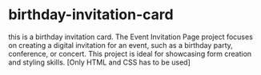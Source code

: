 # birthday-invitation-card
this  is a birthday invitation card. The Event Invitation Page project focuses on creating a digital invitation for an event, such as a birthday party, conference, or concert. This project is ideal for showcasing form creation and styling skills. [Only HTML and CSS has to be used]
